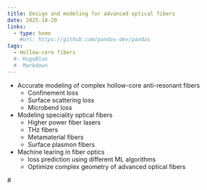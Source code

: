 ```yaml
---
title: Design and modeling for advanced optical fibers
date: 2025-10-20
links:
  - type: home
    #url: https://github.com/pandas-dev/pandas
tags:
  - Hollow-core fibers
  #- HugoBlox
  #- Markdown
---
```


- Accurate modeling of complex hollow-core anti-resonant fibers
  - Confinement loss
  - Surface scattering loss
  - Microbend loss
- Modeling speciality optical fibers
  - Higher power fiber lasers
  - THz fibers
  - Metamaterial fibers
  - Surface plasmon fibers
- Machine learing in fiber optics
  - loss prediction using different ML algorithms
  - Optimize complex geometry of advanced optical fibers

#<!--more-->
